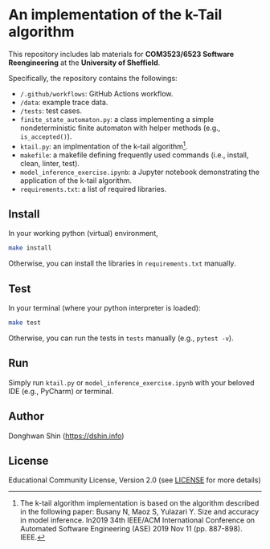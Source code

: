 # An implementation of the k-Tail algorithm

This repository includes lab materials for **COM3523/6523 Software Reengineering** at the **University of Sheffield**.

Specifically, the repository contains the followings:
- `/.github/workflows`: GitHub Actions workflow.
- `/data`: example trace data.
- `/tests`: test cases.
- `finite_state_automaton.py`: a class implementing a simple nondeterministic finite automaton with helper methods (e.g., `is_accepted()`).
- `ktail.py`: an implmentation of the k-tail algorithm[^1].
- `makefile`: a makefile defining frequently used commands (i.e., install, clean, linter, test).
- `model_inference_exercise.ipynb`: a Jupyter notebook demonstrating the application of the k-tail algorithm.
- `requirements.txt`: a list of required libraries.

[^1]: The k-tail algorithm implementation is based on the algorithm described in the following paper: 
Busany N, Maoz S, Yulazari Y. Size and accuracy in model inference. In2019 34th IEEE/ACM International Conference on Automated Software Engineering (ASE) 2019 Nov 11 (pp. 887-898). IEEE.

## Install

In your working python (virtual) environment,
```bash
make install
```

Otherwise, you can install the libraries in `requirements.txt` manually.

## Test

In your terminal (where your python interpreter is loaded):
```bash
make test
```

Otherwise, you can run the tests in `tests` manually (e.g., `pytest -v`).

## Run

Simply run `ktail.py` or `model_inference_exercise.ipynb` with your beloved IDE (e.g., PyCharm) or terminal.

## Author

Donghwan Shin (https://dshin.info)

## License

Educational Community License, Version 2.0 (see [LICENSE](LICENSE) for more details)
